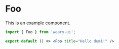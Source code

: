 # Foo

This is an example component.

```jsx
import { Foo } from 'weary-ui';

export default () => <Foo title="Hello dumi!" />
```
